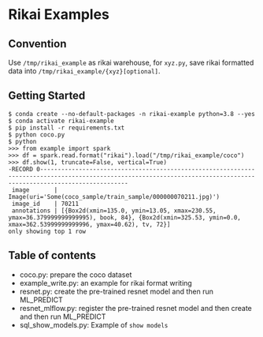 # Rikai Examples
## Convention
Use `/tmp/rikai_example` as rikai warehouse, for `xyz.py`, save rikai formatted data into `/tmp/rikai_example/{xyz}[optional]`.

## Getting Started
```
$ conda create --no-default-packages -n rikai-example python=3.8 --yes
$ conda activate rikai-example
$ pip install -r requirements.txt
$ python coco.py
$ python
>>> from example import spark
>>> df = spark.read.format("rikai").load("/tmp/rikai_example/coco")
>>> df.show(1, truncate=False, vertical=True)
-RECORD 0---------------------------------------------------------------------------------------------------------------------------------------------------------------------
 image       | Image(uri='Some(coco_sample/train_sample/000000070211.jpg)')
 image_id    | 70211
 annotations | [{Box2d(xmin=135.0, ymin=13.05, xmax=230.55, ymax=36.379999999999995), book, 84}, {Box2d(xmin=325.53, ymin=0.0, xmax=362.53999999999996, ymax=40.62), tv, 72}]
only showing top 1 row
```

## Table of contents
+ coco.py: prepare the coco dataset
+ example_write.py: an example for rikai format writing
+ resnet.py: create the pre-trained resnet model and then run ML_PREDICT
+ resnet_mlflow.py: register the pre-trained resnet model and then create and then run ML_PREDICT
+ sql_show_models.py: Example of `show models`

